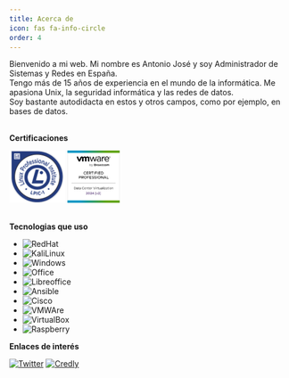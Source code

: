 ```yaml
---
title: Acerca de
icon: fas fa-info-circle
order: 4
---
```


<!-- 
> Add Markdown syntax content to file `_tabs/about.md`{: .filepath } and it will show up on this page.
{: .prompt-tip }

-->

<p>Bienvenido a mi web. Mi nombre es Antonio José y soy Administrador de Sistemas y Redes en España.
<br>
Tengo más de 15 años de experiencia en el mundo de la informática. Me apasiona Unix, la seguridad informática y las redes de datos.
<br>
Soy bastante autodidacta en estos y otros campos, como por ejemplo, en bases de datos. </p>
<br>
<b>Certificaciones</b>
<p align style="right">
<a href="https://cs.lpi.org/caf/Xamman/certification/verify/LPI000224902/ru78s9x3d2" target="_blank"><img alt="LPIC-1" src="/assets/img/lpic.png" width="100"/></a>
<a href="https://www.credly.com/badges/3cfbccf8-c514-4655-ae58-2ad09d657672/" target="_blank"><img alt="VMWare" src="/assets/img/vmware.png" width="94"/></a>
</p>

	
<br>
<b>Tecnologias que uso</b>
<ul>
<!--	<li><img alt="Linux" src="https://img.shields.io/badge/Linux-FCC624?style=for-the-badge&logo=linux&logoColor=black" /></li> -->
	<li><img alt="RedHat" src="https://img.shields.io/badge/RedHat-D60016?style=for-the-badge&logo=redhat&logoColor=white" /></li>
	<li><img alt="KaliLinux" src="https://img.shields.io/badge/Kali%20Linux-00A9D6?style=for-the-badge&logo=kalilinux&logoColor=white" /></li>
	<li><img alt="Windows" src="https://img.shields.io/badge/Windows-0078D6?style=for-the-badge&logo=windows&logoColor=white" /></li>
	<li><img alt="Office" src="https://img.shields.io/badge/Microsoft_Office-D83B01?style=for-the-badge&logo=microsoft-office&logoColor=white" /></li>
	<li><img alt="Libreoffice" src="https://img.shields.io/badge/LibreOffice-%2318A303?style=for-the-badge&logo=LibreOffice&logoColor=white" /></li>
<!--	<li><img alt="SQL Server" src="https://img.shields.io/badge/Microsoft_SQL_Server-CC2927?style=for-the-badge&logo=microsoft-sql-server&logoColor=white" /></li> 
	<li><img alt="Apache" src="https://img.shields.io/badge/Apache-D61900?style=for-the-badge&logo=apache&logoColor=white" /></li>
	<li><img alt="PostgreSQL" src="https://img.shields.io/badge/PostgreSQL-316192?style=for-the-badge&logo=postgresql&logoColor=white" /></li>
	<li><img alt="Oracle" src="https://img.shields.io/badge/Oracle-F80000?style=for-the-badge&logo=Oracle&logoColor=white" /></li> -->
	<li><img alt="Ansible" src="https://img.shields.io/badge/ansible-%231A1918.svg?style=for-the-badge&logo=ansible&logoColor=white" /></li>
	<li><img alt="Cisco" src="https://img.shields.io/badge/Cisco-4DC1E8?style=for-the-badge&logo=cisco&logoColor=white" /></li>
	<li><img alt="VMWAre" src="https://img.shields.io/badge/VMware-607078?logo=vmware&logoColor=white&style=for-the-badge" /></li>
	<li><img alt="VirtualBox" src="https://img.shields.io/badge/VirtualBox-183A61?logo=virtualbox&logoColor=white&style=for-the-badge" /></li>
	<li><img alt="Raspberry" src="https://img.shields.io/badge/Raspberry%20Pi-A22846?style=for-the-badge&logo=Raspberry%20Pi&logoColor=white" /></li>
</ul>
<b>Enlaces de interés</b>
<p>
<a href="https://twitter.com/_5h0ckw4v3_" target="_blank"><img alt="Twitter" src="https://img.shields.io/badge/Twitter-1DA1F2?style=for-the-badge&logo=twitter&logoColor=white" /></a>
<a href="https://www.credly.com/users/antonio-jose-moya-mellado/badges" target="_blank"><img alt="Credly" src="https://img.shields.io/badge/Credly-F56344?style=for-the-badge&logo=credly&logoColor=white" /></a>
</p>
